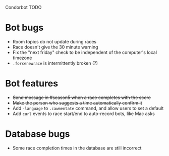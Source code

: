Condorbot TODO

# Bot bugs

- Room topics do not update during races
- Race doesn't give the 30 minute warning
- Fix the "next friday" check to be independent of the computer's local timezone
- `.forcenewrace` is intermittently broken (?)

# Bot features

- ~~Send message in #season5 when a race completes with the score~~
- ~~Make the person who suggests a time automatically confirm it~~
- Add `-language` to `.cawmentate` command, and allow users to set a default
- Add `curl` events to race start/end to auto-record bots, like Mac asks

# Database bugs

- Some race completion times in the database are still incorrect